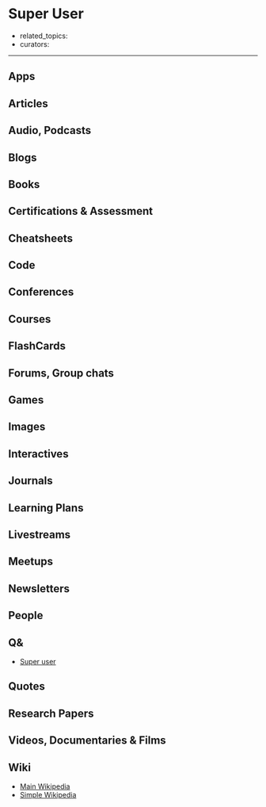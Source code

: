 # Super User

- related_topics:
- curators:

------

## Apps

## Articles

## Audio, Podcasts

## Blogs

## Books

## Certifications & Assessment

## Cheatsheets

## Code

## Conferences

## Courses

## FlashCards

## Forums, Group chats

## Games

## Images

## Interactives

## Journals

## Learning Plans

## Livestreams

## Meetups

## Newsletters

## People

## Q&

- [Super user](http://superuser.com)

## Quotes

## Research Papers

## Videos, Documentaries & Films

## Wiki

- [Main Wikipedia](https://en.wikipedia.org/wiki/Superuser)
- [Simple Wikipedia]()

